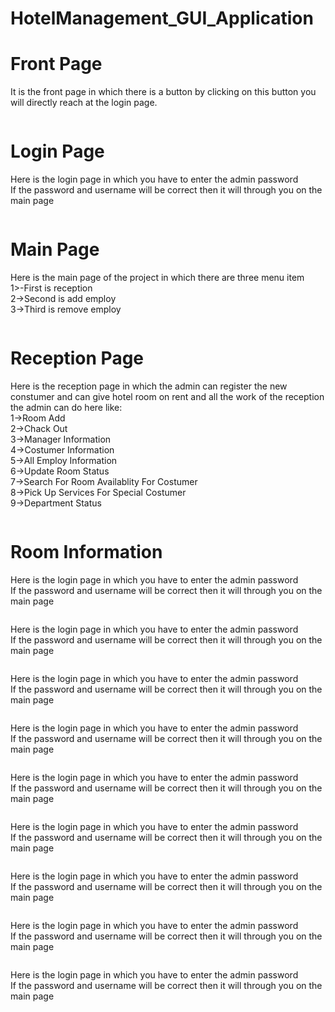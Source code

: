 # HotelManagement_GUI_Application
# Front Page
<p> It is the front page in which there is a button by clicking on this button you will directly reach at the login page.</p>
<img src="frontpage.png" alt="">
<h1>Login Page</h1>
<p>Here is the login page in which you have to enter the admin password <br>
If the password and username will be correct then it will through you on the main page </p>
<img src="login_page.png" alt="">
<h1>Main Page</h1>
<p>Here is the main page of the project in which there are three menu item <br>1>-First is reception<br>2->Second is add employ<br>3->Third is remove employ<br>
 </p>
<img src="main_page.png" alt="">
<h1>Reception Page</h1>
<p>Here is the reception page in which the admin can register the new constumer and can give hotel room on rent and all the work of the reception the admin can do here like: <br>1->Room Add
  <br>2->Chack Out <br>3->Manager Information<br>4->Costumer Information
  <br>5->All Employ Information
  <br>6->Update Room Status
  <br>7->Search For Room Availablity For Costumer
  <br>8->Pick Up Services For Special Costumer
  <br>9->Department Status </p>
<img src="reception.png" alt="">
<h1>Room Information</h1>
<p>Here is the login page in which you have to enter the admin password <br>
If the password and username will be correct then it will through you on the main page </p>
<img src="room_information.png" alt="">
<p>Here is the login page in which you have to enter the admin password <br>
If the password and username will be correct then it will through you on the main page </p>
<img src="room_status.png" alt="">
<p>Here is the login page in which you have to enter the admin password <br>
If the password and username will be correct then it will through you on the main page </p>
<img src="costumer_form.png" alt="">
<p>Here is the login page in which you have to enter the admin password <br>
If the password and username will be correct then it will through you on the main page </p>
<img src="chack_status.png" alt="">
<p>Here is the login page in which you have to enter the admin password <br>
If the password and username will be correct then it will through you on the main page </p>
<img src="add_room.png" alt="">
<p>Here is the login page in which you have to enter the admin password <br>
If the password and username will be correct then it will through you on the main page </p>
<img src="add_employ.png" alt="">
<p>Here is the login page in which you have to enter the admin password <br>
If the password and username will be correct then it will through you on the main page </p>
<img src="add_driver.png" alt="">
<p>Here is the login page in which you have to enter the admin password <br>
If the password and username will be correct then it will through you on the main page </p>
<img src="check_out.png" alt="">
<p>Here is the login page in which you have to enter the admin password <br>
If the password and username will be correct then it will through you on the main page </p>
